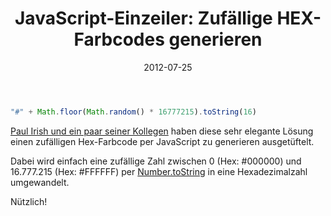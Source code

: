 ﻿---
title: "JavaScript-Einzeiler: Zufällige HEX-Farbcodes generieren"
date: "2012-07-25"
---

```javascript
"#" + Math.floor(Math.random() * 16777215).toString(16)
```

<a href="http://paulirish.com/2009/random-hex-color-code-snippets/">Paul Irish und ein paar seiner Kollegen</a> haben diese sehr elegante Lösung einen zufälligen Hex-Farbcode per JavaScript zu generieren ausgetüftelt.

Dabei wird einfach eine zufällige Zahl zwischen 0 (Hex: #000000) und 16.777.215 (Hex: #FFFFFF) per <a href="https://developer.mozilla.org/en/JavaScript/Reference/Global_Objects/Number/toString">Number.toString</a> in eine Hexadezimalzahl umgewandelt.

Nützlich!
